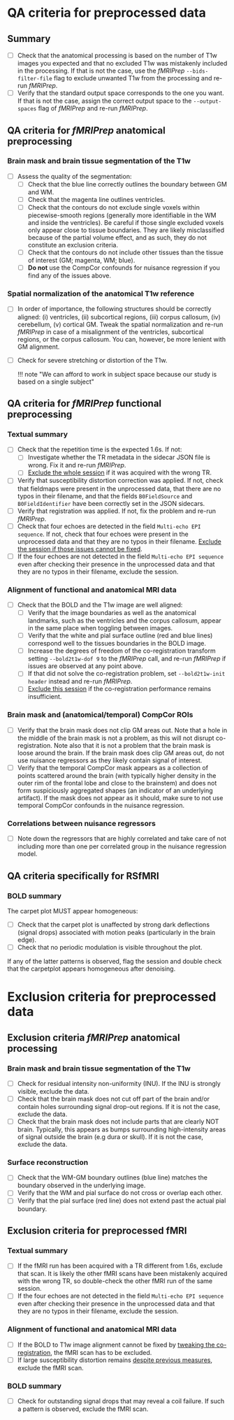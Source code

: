 # QA criteria for preprocessed data

## Summary
- [ ] Check that the anatomical processing is based on the number of T1w images you expected and that no excluded T1w was mistakenly included in the processing.
  If that is not the case, use the *fMRIPrep* `--bids-filter-file` flag to exclude unwanted T1w from the processing and re-run *fMRIPrep*.
- [ ] Verify that the standard output space corresponds to the one you want.
  If that is not the case, assign the correct output space to the `--output-spaces` flag of *fMRIPrep* and re-run *fMRIPrep*.

## QA criteria for *fMRIPrep* anatomical preprocessing

### Brain mask and brain tissue segmentation of the T1w

- [ ] Assess the quality of the segmentation:
    - [ ] Check that the blue line correctly outlines the boundary between GM and WM.
    - [ ] Check that the magenta line outlines ventricles.
    - [ ] Check that the contours do not exclude single voxels within piecewise-smooth regions (generally more identifiable in the WM and inside the ventricles).
      Be careful if those single excluded voxels only appear close to tissue boundaries.
      They are likely misclassified because of the partial volume effect, and as such, they do not constitute an exclusion criteria.
    - [ ] Check that the contours do not include other tissues than the tissue of interest (GM; magenta, WM; blue).
    - [ ] **Do not** use the CompCor confounds for nuisance regression if you find any of the issues above.

### Spatial normalization of the anatomical T1w reference

- [ ] In order of importance, the following structures should be correctly aligned: (i) ventricles, (ii) subcortical regions, (iii) corpus callosum, (iv) cerebellum, (v) cortical GM.
    Tweak the spatial normalization and re-run *fMRIPrep* in case of a misalignment of the ventricles, subcortical regions, or the corpus callosum.
    You can, however, be more lenient with GM alignment.
- [ ] Check for severe stretching or distortion of the T1w.

  !!! note "We can afford to work in subject space because our study is based on a single subject"

## QA criteria for *fMRIPrep* functional preprocessing

### Textual summary

- [ ] Check that the repetition time is the expected 1.6s.
  If not:
    - [ ] Investigate whether the TR metadata in the sidecar JSON file is wrong.
      Fix it and re-run *fMRIPrep*.
    - [ ] [Exclude the whole session](#textual-summary-1) if it was acquired with the wrong TR.
- [ ] Verify that susceptibility distortion correction was applied.
  If not, check that fieldmaps were present in the unprocessed data, that there are no typos in their filename, and that the fields `B0FieldSource` and `B0FieldIdentifier` have been correctly set in the JSON sidecars.
- [ ] Verify that registration was applied.
  If not, fix the problem and re-run *fMRIPrep*.
- [ ] Check that four echoes are detected in the field `Multi-echo EPI sequence`.
  If not, check that four echoes were present in the unprocessed data and that they are no typos in their filename.
  [Exclude the session if those issues cannot be fixed](#textual-summary-1).
- [ ] If the four echoes are not detected in the field `Multi-echo EPI sequence` even after checking their presence in the unprocessed data and that they are no
  typos in their filename, exclude the session.

### Alignment of functional and anatomical MRI data

- [ ] Check that the BOLD and the T1w image are well aligned:
    - [ ] Verify that the image boundaries as well as the anatomical landmarks, such as the ventricles and the corpus callosum, appear in the same place when toggling between images.
    - [ ] Verify that the white and pial surface outline (red and blue lines) correspond well to the tissues boundaries in the BOLD image.
    - [ ] Increase the degrees of freedom of the co-registration transform setting `--bold2t1w-dof 9` to the *fMRIPrep* call, and re-run *fMRIPrep* if issues are observed at any point above.
    - [ ] If that did not solve the co-registration problem, set `--bold2t1w-init header` instead and re-run *fMRIPrep*.
    - [ ] [Exclude this session](#alignment-of-functional-and-anatomical-mri-data) if the co-registration performance remains insufficient.
<!--
- [ ] Check that no large residual susceptibility distortion affects the BOLD image.
  Susceptibility distortion manifests as signal drop-outs or brain distortions.
    - [ ] Check the [susceptibility distortion estimation](#textual-summary) if large susceptibility distortion remains.
    - [ ] If this issue cannot be fixed, [exclude the session](#alignment-of-functional-and-anatomical-mri-data-1).-->

### Brain mask and (anatomical/temporal) CompCor ROIs

- [ ] Verify that the brain mask does not clip GM areas out.
    Note that a hole in the middle of the brain mask is not a problem, as this will not disrupt co-registration.
    Note also that it is not a problem that the brain mask is loose around the brain.
    If the brain mask does clip GM areas out, do not use nuisance regressors as they likely contain signal of interest.
- [ ] Verify that the temporal CompCor mask appears as a collection of points scattered around the brain (with typically higher density in the outer rim of the frontal lobe and close to the brainstem) and does not form suspiciously aggregated shapes (an indicator of an underlying artifact).
    If the mask does not appear as it should, make sure to not use temporal CompCor confounds in the nuisance regression.

### Correlations between nuisance regressors

- [ ] Note down the regressors that are highly correlated and take care of not including more than one per correlated group in the nuisance regression model.

## QA criteria specifically for RSfMRI

### BOLD summary

The carpet plot MUST appear homogeneous:

- [ ] Check that the carpet plot is unaffected by strong dark deflections (signal drops) associated with motion peaks (particularly in the brain edge).
- [ ] Check that no periodic modulation is visible throughout the plot.

If any of the latter patterns is observed, flag the session and double check that the carpetplot appears homogeneous after denoising.

# Exclusion criteria for preprocessed data

## Exclusion criteria *fMRIPrep* anatomical processing

### Brain mask and brain tissue segmentation of the T1w

- [ ] Check for residual intensity non-uniformity (INU).
  If the INU is strongly visible, exclude the data.
- [ ] Check that the brain mask does not cut off part of the brain and/or contain holes surrounding signal drop-out regions.
  If it is not the case, exclude the data.
- [ ] Check that the brain mask does not include parts that are clearly NOT brain.
  Typically, this appears as bumps surrounding high-intensity areas of signal outside the brain (e.g dura or skull).
  If it is not the case, exclude the data.

### Surface reconstruction

- [ ] Check that the WM-GM boundary outlines (blue line) matches the boundary observed in the underlying image.
- [ ] Verify that the WM and pial surface do not cross or overlap each other.
- [ ] Verify that the pial surface (red line) does not extend past the actual pial boundary.

## Exclusion criteria for preprocessed fMRI

### Textual summary

- [ ] If the fMRI run has been acquired with a TR different from 1.6s, exclude that scan.
  It is likely the other fMRI scans have been mistakenly acquired with the wrong TR, so double-check the other fMRI run of the same session.
- [ ] If the four echoes are not detected in the field `Multi-echo EPI sequence` even after checking their presence in the unprocessed data and that they are no  typos in their filename, exclude the session.

### Alignment of functional and anatomical MRI data

- [ ] If the BOLD to T1w image alignment cannot be fixed by [tweaking the co-registration](#alignment-of-functional-and-anatomical-mri-data), the fMRI scan has to be excluded.
- [ ] If large susceptibility distortion remains [despite previous measures](#alignment-of-functional-and-anatomical-mri-data), exclude the fMRI scan.

### BOLD summary

- [ ] Check for outstanding signal drops that may reveal a coil failure.
  If such a pattern is observed, exclude the fMRI scan.
